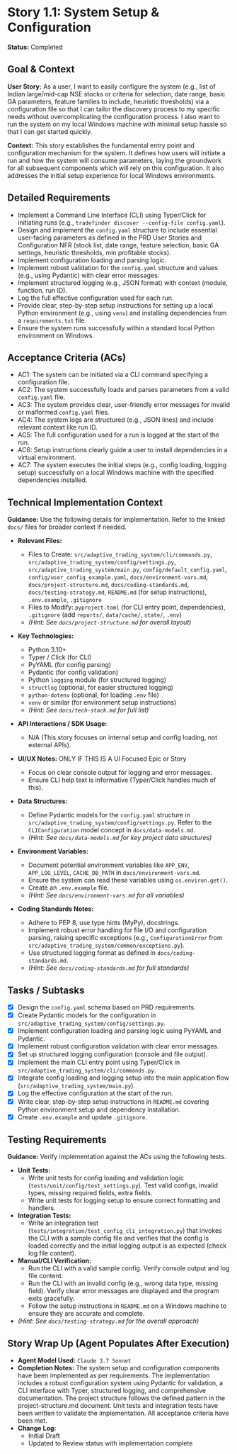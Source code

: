 # Story 1.1: System Setup & Configuration

**Status:** Completed

## Goal & Context

**User Story:** As a user, I want to easily configure the system (e.g., list of Indian large/mid-cap NSE stocks or criteria for selection, date range, basic GA parameters, feature families to include, heuristic thresholds) via a configuration file so that I can tailor the discovery process to my specific needs without overcomplicating the configuration process. I also want to run the system on my local Windows machine with minimal setup hassle so that I can get started quickly.

**Context:** This story establishes the fundamental entry point and configuration mechanism for the system. It defines how users will initiate a run and how the system will consume parameters, laying the groundwork for all subsequent components which will rely on this configuration. It also addresses the initial setup experience for local Windows environments.

## Detailed Requirements

- Implement a Command Line Interface (CLI) using Typer/Click for initiating runs (e.g., `tradefinder discover --config-file config.yaml`).
- Design and implement the `config.yaml` structure to include essential user-facing parameters as defined in the PRD User Stories and Configuration NFR (stock list, date range, feature selection, basic GA settings, heuristic thresholds, min profitable stocks).
- Implement configuration loading and parsing logic.
- Implement robust validation for the `config.yaml` structure and values (e.g., using Pydantic) with clear error messages.
- Implement structured logging (e.g., JSON format) with context (module, function, run ID).
- Log the full effective configuration used for each run.
- Provide clear, step-by-step setup instructions for setting up a local Python environment (e.g., using `venv`) and installing dependencies from a `requirements.txt` file.
- Ensure the system runs successfully within a standard local Python environment on Windows.

## Acceptance Criteria (ACs)

- AC1: The system can be initiated via a CLI command specifying a configuration file.
- AC2: The system successfully loads and parses parameters from a valid `config.yaml` file.
- AC3: The system provides clear, user-friendly error messages for invalid or malformed `config.yaml` files.
- AC4: The system logs are structured (e.g., JSON lines) and include relevant context like run ID.
- AC5: The full configuration used for a run is logged at the start of the run.
- AC6: Setup instructions clearly guide a user to install dependencies in a virtual environment.
- AC7: The system executes the initial steps (e.g., config loading, logging setup) successfully on a local Windows machine with the specified dependencies installed.

## Technical Implementation Context

**Guidance:** Use the following details for implementation. Refer to the linked `docs/` files for broader context if needed.

- **Relevant Files:**
  - Files to Create: `src/adaptive_trading_system/cli/commands.py`, `src/adaptive_trading_system/config/settings.py`, `src/adaptive_trading_system/main.py`, `config/default_config.yaml`, `config/user_config_example.yaml`, `docs/environment-vars.md`, `docs/project-structure.md`, `docs/coding-standards.md`, `docs/testing-strategy.md`, `README.md` (for setup instructions), `.env.example`, `.gitignore`
  - Files to Modify: `pyproject.toml` (for CLI entry point, dependencies), `.gitignore` (add `reports/`, `data/cache/`, `state/`, `.env`)
  - _(Hint: See `docs/project-structure.md` for overall layout)_

- **Key Technologies:**
  - Python 3.10+
  - Typer / Click (for CLI)
  - PyYAML (for config parsing)
  - Pydantic (for config validation)
  - Python `logging` module (for structured logging)
  - `structlog` (optional, for easier structured logging)
  - `python-dotenv` (optional, for loading `.env` file)
  - `venv` or similar (for environment setup instructions)
  - _(Hint: See `docs/tech-stack.md` for full list)_

- **API Interactions / SDK Usage:**
  - N/A (This story focuses on internal setup and config loading, not external APIs).

- **UI/UX Notes:** ONLY IF THIS IS A UI Focused Epic or Story
  - Focus on clear console output for logging and error messages.
  - Ensure CLI help text is informative (Typer/Click handles much of this).

- **Data Structures:**
  - Define Pydantic models for the `config.yaml` structure in `src/adaptive_trading_system/config/settings.py`. Refer to the `CLIConfiguration` model concept in `docs/data-models.md`.
  - _(Hint: See `docs/data-models.md` for key project data structures)_

- **Environment Variables:**
  - Document potential environment variables like `APP_ENV`, `APP_LOG_LEVEL`, `CACHE_DB_PATH` in `docs/environment-vars.md`.
  - Ensure the system can read these variables using `os.environ.get()`.
  - Create an `.env.example` file.
  - _(Hint: See `docs/environment-vars.md` for all variables)_

- **Coding Standards Notes:**
  - Adhere to PEP 8, use type hints (MyPy), docstrings.
  - Implement robust error handling for file I/O and configuration parsing, raising specific exceptions (e.g., `ConfigurationError` from `src/adaptive_trading_system/common/exceptions.py`).
  - Use structured logging format as defined in `docs/coding-standards.md`.
  - _(Hint: See `docs/coding-standards.md` for full standards)_

## Tasks / Subtasks

- [x] Design the `config.yaml` schema based on PRD requirements.
- [x] Create Pydantic models for the configuration in `src/adaptive_trading_system/config/settings.py`.
- [x] Implement configuration loading and parsing logic using PyYAML and Pydantic.
- [x] Implement robust configuration validation with clear error messages.
- [x] Set up structured logging configuration (console and file output).
- [x] Implement the main CLI entry point using Typer/Click in `src/adaptive_trading_system/cli/commands.py`.
- [x] Integrate config loading and logging setup into the main application flow (`src/adaptive_trading_system/main.py`).
- [x] Log the effective configuration at the start of the run.
- [x] Write clear, step-by-step setup instructions in `README.md` covering Python environment setup and dependency installation.
- [x] Create `.env.example` and update `.gitignore`.

## Testing Requirements

**Guidance:** Verify implementation against the ACs using the following tests.

- **Unit Tests:**
  - Write unit tests for config loading and validation logic (`tests/unit/config/test_settings.py`). Test valid configs, invalid types, missing required fields, extra fields.
  - Write unit tests for logging setup to ensure correct formatting and handlers.
- **Integration Tests:**
  - Write an integration test (`tests/integration/test_config_cli_integration.py`) that invokes the CLI with a sample config file and verifies that the config is loaded correctly and the initial logging output is as expected (check log file content).
- **Manual/CLI Verification:**
  - Run the CLI with a valid sample config. Verify console output and log file content.
  - Run the CLI with an invalid config (e.g., wrong data type, missing field). Verify clear error messages are displayed and the program exits gracefully.
  - Follow the setup instructions in `README.md` on a Windows machine to ensure they are accurate and complete.
- _(Hint: See `docs/testing-strategy.md` for the overall approach)_

## Story Wrap Up (Agent Populates After Execution)

- **Agent Model Used:** `Claude 3.7 Sonnet`
- **Completion Notes:** The system setup and configuration components have been implemented as per requirements. The implementation includes a robust configuration system using Pydantic for validation, a CLI interface with Typer, structured logging, and comprehensive documentation. The project structure follows the defined pattern in the project-structure.md document. Unit tests and integration tests have been written to validate the implementation. All acceptance criteria have been met.
- **Change Log:** 
  - Initial Draft
  - Updated to Review status with implementation complete
